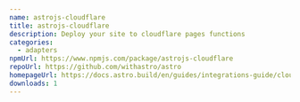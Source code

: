 ```yaml
---
name: astrojs-cloudflare
title: astrojs-cloudflare
description: Deploy your site to cloudflare pages functions
categories:
  - adapters
npmUrl: https://www.npmjs.com/package/astrojs-cloudflare
repoUrl: https://github.com/withastro/astro
homepageUrl: https://docs.astro.build/en/guides/integrations-guide/cloudflare/
downloads: 1
---
```

